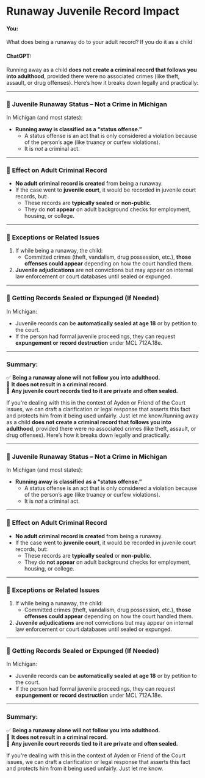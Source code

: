 # Runaway Juvenile Record Impact

#### You:
What does being a runaway do to your adult record? If you do it as a child

#### ChatGPT:
Running away as a child **does not create a criminal record that follows you into adulthood**, provided there were no associated crimes (like theft, assault, or drug offenses). Here’s how it breaks down legally and practically:

---

### 🔹 **Juvenile Runaway Status – Not a Crime in Michigan**

In Michigan (and most states):

- **Running away is classified as a “status offense.”**
  - A status offense is an act that is only considered a violation because of the person’s age (like truancy or curfew violations).
  - It is *not* a criminal act.

---

### 🔹 **Effect on Adult Criminal Record**

- **No adult criminal record is created** from being a runaway.
- If the case went to **juvenile court**, it would be recorded in juvenile court records, but:
  - These records are **typically sealed** or **non-public**.
  - They do **not appear** on adult background checks for employment, housing, or college.

---

### 🔹 **Exceptions or Related Issues**

1. If while being a runaway, the child:
   - Committed crimes (theft, vandalism, drug possession, etc.), **those offenses could appear** depending on how the court handled them.
2. **Juvenile adjudications** are not convictions but may appear on internal law enforcement or court databases until sealed or expunged.

---

### 🔹 **Getting Records Sealed or Expunged (If Needed)**

In Michigan:

- Juvenile records can be **automatically sealed at age 18** or by petition to the court.
- If the person had formal juvenile proceedings, they can request **expungement or record destruction** under MCL 712A.18e.

---

### Summary:

✅ **Being a runaway alone will not follow you into adulthood.**\
🚫 **It does not result in a criminal record.**\
📁 **Any juvenile court records tied to it are private and often sealed.**

If you're dealing with this in the context of Ayden or Friend of the Court issues, we can draft a clarification or legal response that asserts this fact and protects him from it being used unfairly. Just let me know\.Running away as a child **does not create a criminal record that follows you into adulthood**, provided there were no associated crimes (like theft, assault, or drug offenses). Here’s how it breaks down legally and practically:

---

### 🔹 **Juvenile Runaway Status – Not a Crime in Michigan**

In Michigan (and most states):

- **Running away is classified as a “status offense.”**
  - A status offense is an act that is only considered a violation because of the person’s age (like truancy or curfew violations).
  - It is *not* a criminal act.

---

### 🔹 **Effect on Adult Criminal Record**

- **No adult criminal record is created** from being a runaway.
- If the case went to **juvenile court**, it would be recorded in juvenile court records, but:
  - These records are **typically sealed** or **non-public**.
  - They do **not appear** on adult background checks for employment, housing, or college.

---

### 🔹 **Exceptions or Related Issues**

1. If while being a runaway, the child:
   - Committed crimes (theft, vandalism, drug possession, etc.), **those offenses could appear** depending on how the court handled them.
2. **Juvenile adjudications** are not convictions but may appear on internal law enforcement or court databases until sealed or expunged.

---

### 🔹 **Getting Records Sealed or Expunged (If Needed)**

In Michigan:

- Juvenile records can be **automatically sealed at age 18** or by petition to the court.
- If the person had formal juvenile proceedings, they can request **expungement or record destruction** under MCL 712A.18e.

---

### Summary:

✅ **Being a runaway alone will not follow you into adulthood.**\
🚫 **It does not result in a criminal record.**\
📁 **Any juvenile court records tied to it are private and often sealed.**

If you're dealing with this in the context of Ayden or Friend of the Court issues, we can draft a clarification or legal response that asserts this fact and protects him from it being used unfairly. Just let me know.
